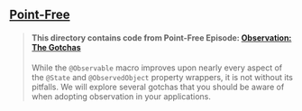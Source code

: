 ## [Point-Free](https://www.pointfree.co)

> #### This directory contains code from Point-Free Episode: [Observation: The Gotchas](https://www.pointfree.co/episodes/ep254-observation-the-gotchas)
>
> While the `@Observable` macro improves upon nearly every aspect of the `@State` and `@ObservedObject` property wrappers, it is not without its pitfalls. We will explore several gotchas that you should be aware of when adopting observation in your applications.
